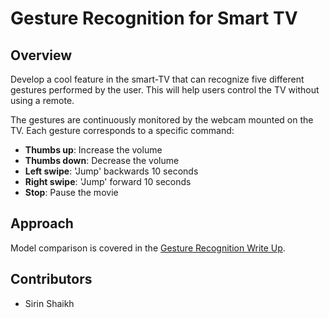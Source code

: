 # Gesture Recognition for Smart TV

## Overview
Develop a cool feature in the smart-TV that can recognize five different gestures performed by the user. This will help users control the TV without using a remote.

The gestures are continuously monitored by the webcam mounted on the TV. Each gesture corresponds to a specific command:

- **Thumbs up**: Increase the volume
- **Thumbs down**: Decrease the volume
- **Left swipe**: 'Jump' backwards 10 seconds
- **Right swipe**: 'Jump' forward 10 seconds
- **Stop**: Pause the movie

## Approach
Model comparison is covered in the [Gesture Recognition Write Up](Gesture%20Recognition%20Write%20Up.docx).

## Contributors
- Sirin Shaikh
